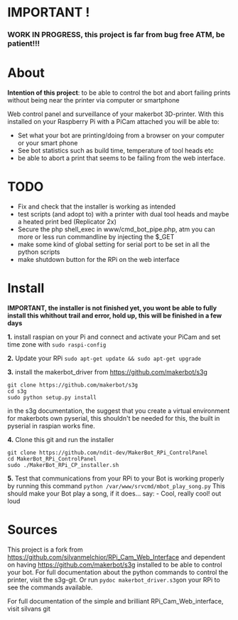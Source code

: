 # IMPORTANT !
### WORK IN PROGRESS, this project is far from bug free ATM, be patient!!!

# About
<b>Intention of this project</b>: to be able to control the bot and abort failing prints without being near the printer via computer or smartphone

Web control panel and surveillance of your makerbot 3D-printer.
With this installed on your Raspberry Pi with a PiCam attached you will be able to:
 - Set what your bot are printing/doing from a browser on your computer or your smart phone
 - See bot statistics such as build time, temperature of tool heads etc
 - be able to abort a print that seems to be failing from the web interface.

# TODO
 - Fix and check that the installer is working as intended
 - test scripts (and adopt to) with a printer with dual tool heads and maybe a heated print bed (Replicator 2x)
 - Secure the php shell_exec in www/cmd_bot_pipe.php, atm you can more or less run commandline by injecting the $_GET
 - make some kind of global setting for serial port to be set in all the python scripts
 - make shutdown button for the RPi on the web interface

# Install
<b>IMPORTANT, the installer is not finished yet, you wont be able to fully install this whithout trail and error, hold up, this will be finished in a few days</b>

<b>1.</b> install raspian on your Pi and connect and activate your PiCam and set time zone with
```sudo raspi-config```

<b>2.</b> Update your RPi
```sudo apt-get update && sudo apt-get upgrade```

<b>3.</b> install the makerbot_driver from https://github.com/makerbot/s3g
```
git clone https://github.com/makerbot/s3g
cd s3g
sudo python setup.py install
```

in the s3g documentation, the suggest that you create a virtual environment for makerbots own pyserial, this shouldn't be needed for this, the built in pyserial in raspian works fine.

<b>4.</b> Clone this git and run the installer
```
git clone https://github.com/ndit-dev/MakerBot_RPi_ControlPanel
cd MakerBot_RPi_ControlPanel
sudo ./MakerBot_RPi_CP_installer.sh
```

<b>5.</b> Test that communications from your RPi to your Bot is working properly by running this command
```python /var/www/srvcmd/mbot_play_song.py```
This should make your Bot play a song, if it does... say: - Cool, really cool! out loud

# Sources
This project is a fork from https://github.com/silvanmelchior/RPi_Cam_Web_Interface and dependent on having https://github.com/makerbot/s3g installed to be able to control your bot. 
For full documentation about the python commands to control the printer, visit the s3g-git.
Or run ```pydoc makerbot_driver.s3g```on your RPi to see the commands available.

For full documentation of the simple and brilliant RPi_Cam_Web_interface, visit silvans git
